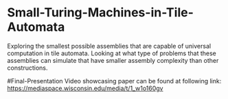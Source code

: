 # Small-Turing-Machines-in-Tile-Automata

Exploring the smallest possible assemblies that are capable of universal computation in tile automata.  Looking at what type of problems that these assemblies can simulate that have smaller assembly
complexity than other constructions.

#Final-Presentation
Video showcasing paper can be found at following link: https://mediaspace.wisconsin.edu/media/t/1_w1o160gv
